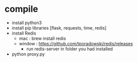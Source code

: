 # compile 
- install python3
- install pip libraries [flask, requests, time, redis]
- install Redis
    - mac : brew install redis
    - window : https://github.com/tporadowski/redis/releases
        - run redis-server in folder you had installed
- python proxy.py